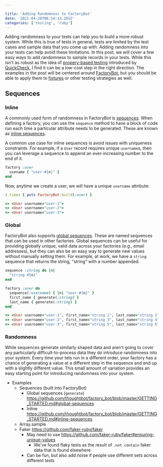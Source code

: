 ```yaml
---

title: 'Adding Randomness to FactoryBot'
date: '2021-04-20T06:14:13.265Z'
categories: ['testing', 'ruby']
---
```


Adding randomness to your tests can help you to build a more robust system. While this is true of tests in general, tests are limited by the test cases and sample data that you come up with. Adding randomness into your tests can help avoid these limitations. In this post, we will cover a few easy ways to add randomness to sample records in your tests. While this isn't as robust as the idea of [propery-based testing](https://medium.com/criteo-engineering/introduction-to-property-based-testing-f5236229d237) introduced by [QuickCheck](https://users.cs.northwestern.edu/~robby/courses/395-495-2009-fall/quick.pdf), I find it can be a low-cost step in the right direction. The examples in the post will be centered around [FactoryBot](https://github.com/thoughtbot/factory_bot), but you should be able to apply them to [fixtures](https://guides.rubyonrails.org/testing.html#the-low-down-on-fixtures) or other testing strategies as well.

## Sequences

### Inline

A commonly used form of randomness in FactoryBot is [sequences](https://github.com/thoughtbot/factory_bot/blob/master/GETTING_STARTED.md#global-sequences). When defining a factory, you can use the `sequence` method to have a block of code run each time a particular attribute needs to be generated. These are known as [inline sequences](https://github.com/thoughtbot/factory_bot/blob/master/GETTING_STARTED.md#inline-sequences).

A common use case for inline sequences is avoid issues with uniqueness constraints. For example, if a `User` record requires unique `username`s, then you can leverage a sequence to append an ever-increasing number to the end of it.

```ruby
factory :user
  usename { "user-#{n}" }
end
```

Now, anytime we create a user, we will have a unique `username` attribute:

```ruby
3.times { puts FactoryBot.build(:user) }

=> <User username="user-1">
=> <User username="user-2">
=> <User username="user-3">
```

### Global

FactoryBot also supports [global sequences](https://github.com/thoughtbot/factory_bot/blob/master/GETTING_STARTED.md#global-sequences). These are named sequences that can be used in other factories. Global sequences can be useful for providing globally unique, valid data across your factories (e.g., email addresses), but they can also be an easy way to generate new values without manually setting them. For example, at work, we have a `string` sequence that returns the string, "string" with a number appended.

```ruby
sequence :string do |n|
  "string #{n}"
end

factory :user do
  sequence(:username) { |n| "user-#{n}" }
  first_name { generate(:string) }
  last_name { generate(:string) }
end

=> <User username="user-1", first_name="string 1", last_name="string 2">
=> <User username="user-2", first_name="string 3", last_name="string 4">
=> <User username="user-3", first_name="string 5", last_name="string 6">
```

### Randomness

While sequences generate similarly shaped data and aren't going to cover any particularly difficult-to-process data they do introduce randomness into your system. Every time your tets run in a different order, your factory has a chance of generating a value at a different step in the sequence and end up with a slightly different value. This small amount of variation provides an easy starting point for introducing randomness into your system.




* Examples
  * Sequences (built into FactoryBot)
    * Global sequences (`generate`)  https://github.com/thoughtbot/factory_bot/blob/master/GETTING_STARTED.md#global-sequences
    * Inline https://github.com/thoughtbot/factory_bot/blob/master/GETTING_STARTED.md#inline-sequences
  * Array.sample
  * Faker https://github.com/faker-ruby/faker
    * May need to use https://github.com/faker-ruby/faker#ensuring-unique-values
        * We've found flaky tests as the result of `.not contain` faker data that is found elsewhere
    * Can be fun, but also add noise if people use different sets across different tests
